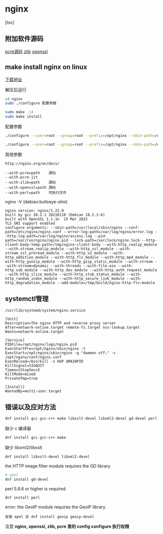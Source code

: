 # nginx

[toc]

## 附加软件源码

[pcre源码](https://ftp.pcre.org/pub/pcre)
[zlib](https://github.com/madler/zlib)
[openssl](https://github.com/openssl/openssl)

## make install nginx on linux

[下载地址](http://nginx.org/en/download.html)

解压后运行

```bash
cd nginx
sudo ./configure 配置参数

sudo make -j4
sudo make install
```

配置参数

```bash
./configure --user=root --group=root --prefix=/opt/nginx --sbin-path=/opt/nginx/sbin/nginx --with-file-aio --with-http_v2_module --with-http_realip_module --with-http_addition_module --with-http_xslt_module --with-http_xslt_module=dynamic --with-http_image_filter_module --with-http_image_filter_module=dynamic --with-http_geoip_module --with-http_geoip_module=dynamic --with-http_sub_module --with-http_dav_module --with-http_flv_module --with-http_mp4_module --with-http_gunzip_module --with-http_gzip_static_module --with-http_auth_request_module --with-http_random_index_module --with-http_secure_link_module --with-http_degradation_module --with-http_slice_module --with-http_stub_status_module --with-http_perl_module --with-http_perl_module=dynamic --with-perl=path --with-mail --with-mail=dynamic --with-mail_ssl_module --with-stream --with-stream=dynamic --with-stream_realip_module --with-stream_geoip_module --with-stream_geoip_module=dynamic --with-stream_ssl_preread_module --with-cpp_test_module  --with-perl=/usr/bin/perl5.26.3 --with-pcre-jit --with-pcre=/srv/temp/pcre-8.44 --with-zlib=/srv/temp/zlib-1.2.11 --with-openssl=/srv/temp/openssl-1.1.1j
```

```bash
./configure --user=root --group=root --prefix=/opt/nginx --sbin-path=/opt/nginx/sbin/nginx --with-file-aio --with-http_v2_module --with-http_realip_module --with-http_addition_module --with-http_xslt_module --with-http_xslt_module=dynamic --with-http_image_filter_module --with-http_image_filter_module=dynamic --with-http_sub_module --with-http_dav_module --with-http_flv_module --with-http_mp4_module --with-http_gunzip_module --with-http_gzip_static_module --with-http_auth_request_module --with-http_random_index_module --with-http_secure_link_module --with-http_degradation_module --with-http_slice_module --with-http_stub_status_module --with-http_perl_module --with-http_perl_module=dynamic --with-perl=path --with-mail --with-mail=dynamic --with-mail_ssl_module --with-stream --with-stream=dynamic --with-stream_realip_module --with-stream_ssl_preread_module --with-perl=/usr/bin/perl5.26.3 --with-pcre-jit --with-pcre=/srv/temp/pcre-8.44 --with-zlib=/srv/temp/zlib-1.2.11 --with-openssl=/srv/temp/openssl-1.1.1j
```

其他参数

```text
http://nginx.org/en/docs/

--with-pcre=path    源码
--with-pcre-jit
--with-zlib=path    源码
--with-openssl=path 源码
--with-perl=path    可执行文件
```

nginx -V (debian:bullseye-slim)

```text
nginx version: nginx/1.22.0
built by gcc 10.2.1 20210110 (Debian 10.2.1-6)
built with OpenSSL 1.1.1n  15 Mar 2022
TLS SNI support enabled
configure arguments: --sbin-path=/usr/local/sbin/nginx --conf-path=/etc/nginx/nginx.conf --error-log-path=/var/log/nginx/error.log --http-log-path=/var/log/nginx/access.log --pid-path=/var/run/nginx/nginx.pid --lock-path=/var/lock/nginx.lock --http-client-body-temp-path=/tmp/nginx-client-body --with-http_realip_module --with-stream_realip_module --with-http_ssl_module --with-stream_ssl_preread_module --with-http_v2_module --with-http_addition_module --with-http_flv_module --with-http_mp4_module --with-http_gunzip_module --with-http_gzip_static_module --with-stream --with-stream=dynamic --with-threads --with-file-aio --with-http_sub_module --with-http_dav_module --with-http_auth_request_module --with-http_slice_module --with-http_stub_status_module --with-http_random_index_module --with-http_secure_link_module --with-http_degradation_module --add-module=/tmp/build/nginx-http-flv-module
```

## systemctl管理

`/usr/lib/systemd/system/nginx.service`

```text
[Unit]
Description=The nginx HTTP and reverse proxy server
After=network-online.target remote-fs.target nss-lookup.target
Wants=network-online.target

[Service]
PIDFile=/opt/nginx/logs/nginx.pid
ExecStartPre=/opt/nginx/sbin/nginx -t
ExecStart=/opt/nginx/sbin/nginx -g "daemon off;" -c /opt/nginx/conf/nginx.conf
ExecReload=/bin/kill -s HUP $MAINPID
KillSignal=SIGQUIT
TimeoutStopSec=5
KillMode=mixed
PrivateTmp=true

[Install]
WantedBy=multi-user.target
```

## 错误以及应对方法

```bash
dnf install gcc gcc-c++ make libxslt-devel libxml2-devel gd-devel perl geoip geoip-devel
```

缺少 c 编译器

```bash
dnf install gcc gcc-c++ make
```

缺少 libxml2/libxslt

```bash
dnf install libxslt-devel libxml2-devel
```

the HTTP image filter module requires the GD library

```bash
# epel
dnf install gd-devel
```

perl 5.8.6 or higher is required

```bash
dnf install perl
```

error: the GeoIP module requires the GeoIP library.

```text
安装 epel 后 dnf install geoip geoip-devel
```

注意 **nginx, openssl, zlib, pcre 里的 config configure 执行权限**
